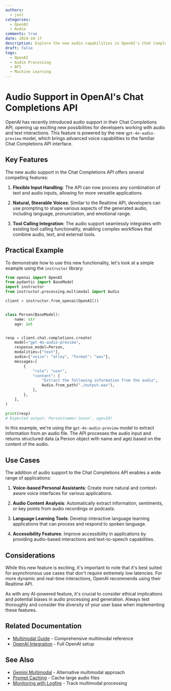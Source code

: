 ```yaml
---
authors:
  - jxnl
categories:
  - OpenAI
  - Audio
comments: true
date: 2024-10-17
description: Explore the new audio capabilities in OpenAI's Chat Completions API using the gpt-4o-audio-preview model.
draft: false
tags:
  - OpenAI
  - Audio Processing
  - API
  - Machine Learning
---
```


# Audio Support in OpenAI's Chat Completions API

OpenAI has recently introduced audio support in their Chat Completions API, opening up exciting new possibilities for developers working with audio and text interactions. This feature is powered by the new `gpt-4o-audio-preview` model, which brings advanced voice capabilities to the familiar Chat Completions API interface.

<!-- more -->

## Key Features

The new audio support in the Chat Completions API offers several compelling features:

1. **Flexible Input Handling**: The API can now process any combination of text and audio inputs, allowing for more versatile applications.

2. **Natural, Steerable Voices**: Similar to the Realtime API, developers can use prompting to shape various aspects of the generated audio, including language, pronunciation, and emotional range.

3. **Tool Calling Integration**: The audio support seamlessly integrates with existing tool calling functionality, enabling complex workflows that combine audio, text, and external tools.

## Practical Example

To demonstrate how to use this new functionality, let's look at a simple example using the `instructor` library:

```python
from openai import OpenAI
from pydantic import BaseModel
import instructor
from instructor.processing.multimodal import Audio

client = instructor.from_openai(OpenAI())


class Person(BaseModel):
    name: str
    age: int


resp = client.chat.completions.create(
    model="gpt-4o-audio-preview",
    response_model=Person,
    modalities=["text"],
    audio={"voice": "alloy", "format": "wav"},
    messages=[
        {
            "role": "user",
            "content": [
                "Extract the following information from the audio",
                Audio.from_path("./output.wav"),
            ],
        },
    ],
)

print(resp)
# Expected output: Person(name='Jason', age=20)
```

In this example, we're using the `gpt-4o-audio-preview` model to extract information from an audio file. The API processes the audio input and returns structured data (a Person object with name and age) based on the content of the audio.

## Use Cases

The addition of audio support to the Chat Completions API enables a wide range of applications:

1. **Voice-based Personal Assistants**: Create more natural and context-aware voice interfaces for various applications.

2. **Audio Content Analysis**: Automatically extract information, sentiments, or key points from audio recordings or podcasts.

3. **Language Learning Tools**: Develop interactive language learning applications that can process and respond to spoken language.

4. **Accessibility Features**: Improve accessibility in applications by providing audio-based interactions and text-to-speech capabilities.

## Considerations

While this new feature is exciting, it's important to note that it's best suited for asynchronous use cases that don't require extremely low latencies. For more dynamic and real-time interactions, OpenAI recommends using their Realtime API.

As with any AI-powered feature, it's crucial to consider ethical implications and potential biases in audio processing and generation. Always test thoroughly and consider the diversity of your user base when implementing these features.

## Related Documentation
- [Multimodal Guide](/concepts/multimodal) - Comprehensive multimodal reference
- [OpenAI Integration](/integrations/openai) - Full OpenAI setup

## See Also
- [Gemini Multimodal](multimodal-gemini) - Alternative multimodal approach
- [Prompt Caching](anthropic-prompt-caching) - Cache large audio files
- [Monitoring with Logfire](logfire) - Track multimodal processing
